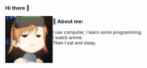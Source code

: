 ### Hi there 👋

<img src="./sister2.jpg" alt="me" align="left" width="150px">

### 💬 About me:
 - I use computer, I learn some programming.
 - I watch anime.
 - Then I eat and sleep.
